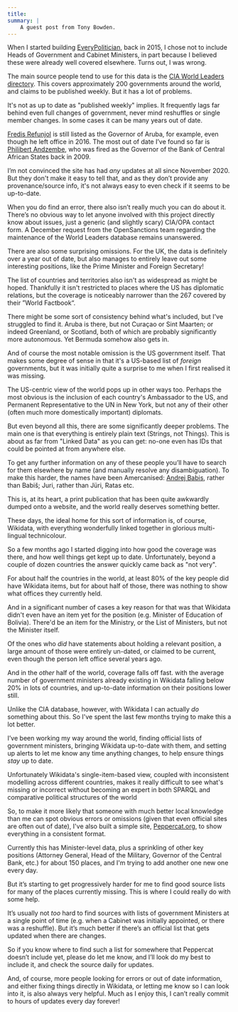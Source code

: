 ```yaml
---
title: 
summary: |
    A guest post from Tony Bowden.
---
```


When I started building [EveryPolitician](http://everypolitician.org), back in 2015, I chose not to include Heads of Government and Cabinet Ministers, in part because I believed these were already well covered elsewhere. Turns out, I was wrong.

The main source people tend to use for this data is the [CIA World Leaders directory](https://www.cia.gov/resources/world-leaders/). This covers approximately 200 governments around the world, and claims to be published weekly. But it has a lot of problems.

It's not as up to date as "published weekly" implies. It frequently lags far behind even full changes of government, never mind reshuffles or single member changes. In some cases it can be many years out of date.

[Fredis Refunjol](https://www.opensanctions.org/entities/Q1266936/) is still listed as the Governor of Aruba, for example, even though he left office in 2016. The most out of date I’ve found so far is [Philibert Andzembe](https://www.opensanctions.org/entities/us-cia-cameroon-philibert-andzembe-governor-central-bank/), who was fired as the Governor of the Bank of Central African States back in 2009.

I’m not convinced the site has had *any* updates at all since November 2020. But they don't make it easy to tell that, and as they don’t provide any provenance/source info, it's not always easy to even check if it seems to be up-to-date.

When you do find an error, there also isn’t really much you can do about it. There’s no obvious way to let anyone involved with this project directly know about issues, just a generic (and slightly scary) CIA/OPA contact form. A December request from the OpenSanctions team regarding the maintenance of the World Leaders database remains unanswered.

There are also some surprising omissions. For the UK, the data is definitely over a year out of date, but also manages to entirely leave out some interesting positions, like the Prime Minister and Foreign Secretary!

The list of countries and territories also isn't as widespread as might be hoped. Thankfully it isn't restricted to places where the US has diplomatic relations, but the coverage is noticeably narrower than the 267 covered by their ”World Factbook“.

There might be some sort of consistency behind what's included, but I've struggled to find it. Aruba is there, but not Curaçao or Sint Maarten; or indeed Greenland, or Scotland, both of which are probably significantly more autonomous. Yet Bermuda somehow also gets in.

And of course the most notable omission is the US government itself. That makes some degree of sense in that it's a US-based list of *foreign* governments, but it was initially quite a surprise to me when I first realised it was missing.

The US-centric view of the world pops up in other ways too. Perhaps the most obvious is the inclusion of each country's Ambassador to the US, and Permanent Representative to the UN in New York, but not any of their other (often much more domestically important) diplomats.

But even beyond all this, there are some significantly deeper problems. The main one is that everything is entirely plain text (Strings, not Things). This is about as far from "Linked Data" as you can get: no-one even has IDs that could be pointed at from anywhere else.

To get any further information on any of these people you’ll have to search for them elsewhere by name (and manually resolve any disambiguation). To make this harder, the names have been Amercanised: [Andrej Babis](https://www.opensanctions.org/entities/Q10819807/), rather than Babiš; Juri, rather than Jüri, Ratas etc.

This is, at its heart, a print publication that has been quite awkwardly dumped onto a website, and the world really deserves something better.

These days, the ideal home for this sort of information is, of course, Wikidata, with everything wonderfully linked together in glorious multi-lingual technicolour.

So a few months ago I started digging into how good the coverage was there, and how well things get kept up to date. Unfortunately, beyond a couple of dozen countries the answer quickly came back as "not very".

For about half the countries in the world, at least 80% of the key people did have Wikidata items, but for about half of those, there was nothing to show what offices they currently held. 

And in a significant number of cases a key reason for that was that Wikidata didn't even have an item yet for the position (e.g. Minister of Education of Bolivia). There'd be an item for the Ministry, or the List of Ministers, but not the Minister itself.

Of the ones who _did_ have statements about holding a relevant position, a large amount of those were entirely un-dated, or claimed to be current, even though the person left office several years ago.

And in the _other_ half of the world, coverage falls off fast. with the average number of government ministers already existing in Wikidata falling below 20% in lots of countries, and  up-to-date information on their positions lower still.

Unlike the CIA database, however, with Wikidata I can actually *do* something about this. So I've spent the last few months trying to make this a lot better.

I’ve been working my way around the world, finding official lists of government ministers, bringing Wikidata up-to-date with them, and setting up alerts to let me know any time anything changes, to help ensure things _stay_ up to date.

Unfortunately Wikidata's single-item-based view, coupled with inconsistent modelling across different countries, makes it really difficult to see what's missing or incorrect without becoming an expert in both SPARQL and comparative political structures of the world

So, to make it more likely that someone with much better local knowledge than me can spot obvious errors or omissions (given that even official sites are often out of date), I've also built a simple site, [Peppercat.org](https://peppercat.org), to show everything in a consistent format.

Currently this has Minister-level data, plus a sprinkling of other key positions (Attorney General, Head of the Military, Governor of the Central Bank, etc.) for about 150 places, and I'm trying to add another one new one every day.

But it’s starting to get progressively harder for me to find good source lists for many of the places currently missing. This is where I could really do with some help.

It’s usually not _too_ hard to find sources with lists of government Ministers at a single point of time (e.g. when a Cabinet was initially appointed, or there was a reshuffle). But it’s much better if there’s an official list that gets updated when there are changes.

So if you know where to find such a list for somewhere that Peppercat doesn’t include yet, please do let me know, and I’ll look do my best to include it, and check the source daily for updates.

And, of course, more people looking for errors or out of date information, and either fixing things directly in Wikidata, or letting me know so I can look into it, is also always very helpful. Much as I enjoy this, I can’t really commit to hours of updates every day forever!